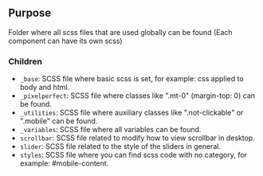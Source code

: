 ## Purpose
Folder where all scss files that are used globally can be found (Each component can have its own scss)

### Children

- `_base`: SCSS file where basic scss is set, for example: css applied to body and html.
- `_pixelperfect`: SCSS file where classes like ".mt-0" (margin-top: 0) can be found.
- `_utilities`: SCSS file where auxiliary classes like ".not-clickable" or ".mobile" can be found.
- `_variables`: SCSS file where all variables can be found.
- `scrollbar`: SCSS file related to modify how to view scrollbar in desktop.
- `slider`: SCSS file related to the style of the sliders in general.
- `styles`: SCSS file where you can find scss code with no category, for example: #mobile-content.

